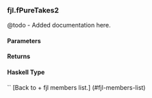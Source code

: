 ### fjl.fPureTakes2
@todo - Added documentation here.

#### Parameters

#### Returns
 
#### Haskell Type
``
[Back to  + fjl members list.]
(#fjl-members-list)
